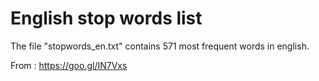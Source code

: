 # English stop words list

The file "stopwords_en.txt" contains 571 most frequent words in english.

From : https://goo.gl/IN7Vxs